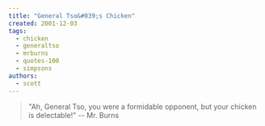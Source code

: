 ```yaml
---
title: "General Tso&#039;s Chicken"
created: 2001-12-03
tags:
  - chicken
  - generaltso
  - mrburns
  - quotes-100
  - simpsons
authors:
  - scott
---
```


> "Ah, General Tso, you were a formidable opponent, but your chicken is delectable!" \-- Mr. Burns
